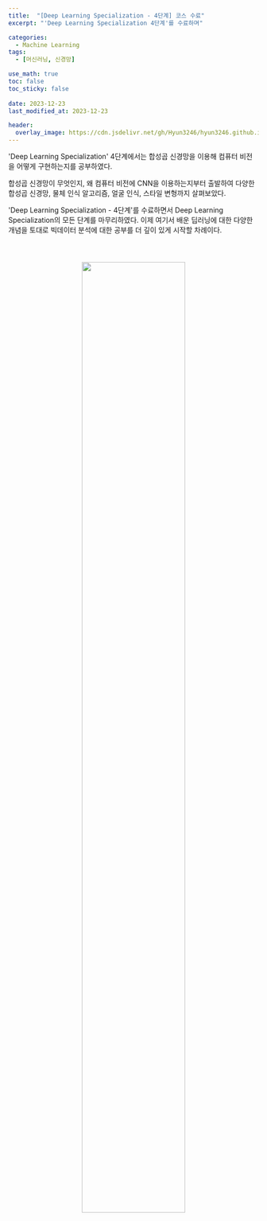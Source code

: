 ```yaml
---
title:  "[Deep Learning Specialization - 4단계] 코스 수료"
excerpt: "'Deep Learning Specialization 4단계'를 수료하며"

categories:
  - Machine Learning
tags:
  - [머신러닝, 신경망]

use_math: true
toc: false
toc_sticky: false
 
date: 2023-12-23
last_modified_at: 2023-12-23

header:
  overlay_image: https://cdn.jsdelivr.net/gh/Hyun3246/hyun3246.github.io@master/image/overlay image/andrew ng 4.png
---
```

'Deep Learning Specialization' 4단계에서는 합성곱 신경망을 이용해 컴퓨터 비전을 어떻게 구현하는지를 공부하였다.

합성곱 신경망이 무엇인지, 왜 컴퓨터 비전에 CNN을 이용하는지부터 출발하여 다양한 합성곱 신경망, 물체 인식 알고리즘, 얼굴 인식, 스타일 변형까지 살펴보았다.

'Deep Learning Specialization - 4단계'를 수료하면서 Deep Learning Specialization의 모든 단계를 마무리하였다. 이제 여기서 배운 딥러닝에 대한 다양한 개념을 토대로 빅데이터 분석에 대한 공부를 더 깊이 있게 시작할 차례이다.

<br/>
<figure style="display:block; text-align:center;">
  <img src="https://cdn.jsdelivr.net/gh/Hyun3246/hyun3246.github.io@master/image/Deep Learning Specialization/코스4 수료증.png"
       style="width: 70%; height: auto; margin:10px">
</figure>
<br/>
